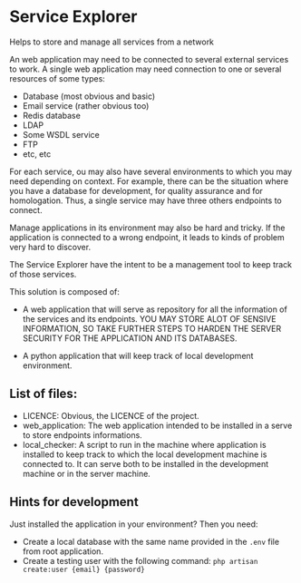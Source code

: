 # Service Explorer
Helps to store and manage all services from a network

An web application may need to be connected to several external services to work. A single web application may need connection to one or several resources of some types:

* Database (most obvious and basic)
* Email service (rather obvious too)
* Redis database
* LDAP
* Some WSDL service
* FTP
* etc, etc

For each service, ou may also have several environments to which you may need depending on context. For example, there can be the situation where you have a database for development, for quality assurance and for homologation. Thus, a single service may have three others endpoints to connect.

Manage applications in its environment may also be hard and tricky. If the application is connected to a wrong endpoint, it leads to kinds of problem very hard to discover.

The Service Explorer have the intent to be a management tool to keep track of those services.

This solution is composed of:

* A web application that will serve as repository for all the information of the services and its endpoints. YOU MAY STORE ALOT OF SENSIVE INFORMATION, SO TAKE FURTHER STEPS TO HARDEN THE SERVER SECURITY FOR THE APPLICATION AND ITS DATABASES.

* A python application that will keep track of local development environment.

## List of files:

* LICENCE: Obvious, the LICENCE of the project.
* web_application: The web application intended to be installed in a serve to store endpoints informations.
* local_checker: A script to run in the machine where application is installed to keep track to which the local development machine is connected to. It can serve both to be installed in the development machine or in the server machine.

## Hints for development

Just installed the application in your environment? Then you need:
* Create a local database with the same name provided in the `.env` file from root application.
* Create a testing user with the following command: `php artisan create:user {email} {password}`


